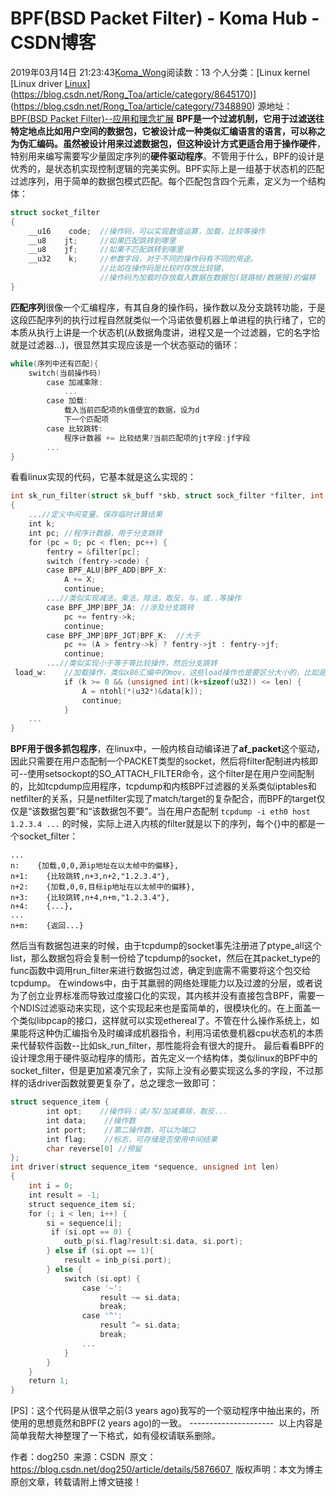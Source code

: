# BPF(BSD Packet Filter) - Koma Hub - CSDN博客
2019年03月14日 21:23:43[Koma_Wong](https://me.csdn.net/Rong_Toa)阅读数：13
个人分类：[Linux kernel																[Linux driver																[Linux](https://blog.csdn.net/Rong_Toa/article/category/7156254)](https://blog.csdn.net/Rong_Toa/article/category/8645170)](https://blog.csdn.net/Rong_Toa/article/category/7348890)
源地址：[BPF(BSD Packet Filter)--应用和理念扩展](https://blog.csdn.net/dog250/article/details/5876607#commentsedit)
**BPF是一个过滤机制，它用于过滤送往特定地点比如用户空间的数据包，它被设计成一种类似汇编语言的语言，可以称之为伪汇编码。**虽然被设计用来过滤数据包，但这种设计方式**更适合用于操作硬件**，特别用来编写需要写少量固定序列的**硬件驱动程序**。不管用于什么，BPF的设计是优秀的，是状态机实现控制逻辑的完美实例。BPF实际上是一组基于状态机的匹配过滤序列，用于简单的数据包模式匹配。每个匹配包含四个元素，定义为一个结构体：
```cpp
struct socket_filter
{
    __u16    code;  //操作码，可以实现数值运算，加载，比较等操作
    __u8    jt;     //如果匹配跳转到哪里
    __u8    jf;     //如果不匹配跳转到哪里
    __u32    k;     //参数字段，对于不同的操作码有不同的用途。
                    //比如在操作码是比较时存放比较键，
                    //操作码为加载时存放载入数据在数据包(链路帧/数据报)的偏移
}
```
**匹配序列**很像一个汇编程序，有其自身的操作码，操作数以及分支跳转功能，于是这段匹配序列的执行过程自然就类似一个冯诺依曼机器上单进程的执行绪了，它的本质从执行上讲是一个状态机(从数据角度讲，进程又是一个过滤器，它的名字恰就是过滤器...)，很显然其实现应该是一个状态驱动的循环：
```cpp
while(序列中还有匹配){
    switch(当前操作码)
        case 加减乘除:
            ...
        case 加载:
            载入当前匹配项的k值便宜的数据，设为d
            下一个匹配项
        case 比较跳转:
            程序计数器 += 比较结果?当前匹配项的jt字段:jf字段
        ...
}
```
看看linux实现的代码，它基本就是这么实现的：
```cpp
int sk_run_filter(struct sk_buff *skb, struct sock_filter *filter, int flen)
{
    ...//定义中间变量，保存临时计算结果
    int k;
    int pc; //程序计数器，用于分支跳转
    for (pc = 0; pc < flen; pc++) {
        fentry = &filter[pc];
        switch (fentry->code) {
        case BPF_ALU|BPF_ADD|BPF_X:
            A += X;
            continue;
        ...//类似实现减法，乘法，除法，取反，与，或..等操作
        case BPF_JMP|BPF_JA: //涉及分支跳转
            pc += fentry->k;
            continue;
        case BPF_JMP|BPF_JGT|BPF_K:  //大于
            pc += (A > fentry->k) ? fentry->jt : fentry->jf;
            continue;
        ...//类似实现小于等于等比较操作，然后分支跳转
 load_w:    //加载操作，类似x86汇编中的mov，这些load操作也是要区分大小的，比如是load一个字还是双字，还是字节...
            if (k >= 0 && (unsigned int)(k+sizeof(u32)) <= len) {
                A = ntohl(*(u32*)&data[k]);
                continue;
            }
    ...
}
```
**BPF用于很多抓包程序**，在linux中，一般内核自动编译进了**af_packet**这个驱动，因此只需要在用户态配制一个PACKET类型的socket，然后将filter配制进内核即可--使用setsockopt的SO_ATTACH_FILTER命令，这个filter是在用户空间配制的，比如tcpdump应用程序，tcpdump和内核BPF过滤器的关系类似iptables和netfilter的关系，只是netfilter实现了match/target的复杂配合，而BPF的target仅仅是“该数据包要”和“该数据包不要”。当在用户态配制
`tcpdump -i eth0 host 1.2.3.4 ...`
的时候，实际上进入内核的filter就是以下的序列，每个{}中的都是一个socket_filter：
```
...
n:    {加载,0,0,源ip地址在以太帧中的偏移},
n+1:    {比较跳转,n+3,n+2,"1.2.3.4"},
n+2:    {加载,0,0,目标ip地址在以太帧中的偏移},
n+3:    {比较跳转,n+4,n+m,"1.2.3.4"},
n+4:    {...},
...
n+m:    {返回...}
```
然后当有数据包进来的时候，由于tcpdump的socket事先注册进了ptype_all这个list，那么数据包将会复制一份给了tcpdump的socket，然后在其packet_type的func函数中调用run_filter来进行数据包过滤，确定到底需不需要将这个包交给tcpdump。
在windows中，由于其羸弱的网络处理能力以及过渡的分层，或者说为了创立业界标准而导致过度接口化的实现，其内核并没有直接包含BPF，需要一个NDIS过滤驱动来实现，这个实现起来也是蛮简单的，很模块化的。在上面盖一个类似libpcap的接口，这样就可以实现ethereal了。不管在什么操作系统上，如果能将这种伪汇编指令及时编译成机器指令，利用冯诺依曼机器cpu状态机的本质来代替软件函数--比如sk_run_filter，那性能将会有很大的提升。
最后看看BPF的设计理念用于硬件驱动程序的情形，首先定义一个结构体，类似linux的BPF中的socket_filter，但是更加紧凑冗余了，实际上没有必要实现这么多的字段，不过那样的话driver函数就要更复杂了，总之理念一致即可：
```cpp
struct sequence_item {
        int opt;    //操作码：读/写/加减乘除，取反...
        int data;    //操作数
        int port;    //第二操作数，可以为端口
        int flag;    //标志，可存储是否使用中间结果
        char reverse[0] //预留
};
int driver(struct sequence_item *sequence, unsigned int len)
{
    int i = 0;
    int result = -1;
    struct sequence_item si;
    for (; i < len; i++) {
        si = sequence[i];
         if (si.opt == 0) {
            outb_p(si.flag?result:si.data, si.port);
        } else if (si.opt == 1){
            result = inb_p(si.port);
        } else {
            switch (si.opt) {
                case '~':
                    result ~= si.data;
                    break;
                case '^':
                    result ^= si.data;
                    break;
                ...
            }
        }
    }
    return 1;
}
```
[PS]：这个代码是从很早之前(3 years ago)我写的一个驱动程序中抽出来的，所使用的思想竟然和BPF(2 years ago)的一致。
--------------------- 
以上内容是简单我帮大神整理了一下格式，如有侵权请联系删除。
> 
作者：dog250 
来源：CSDN 
原文：https://blog.csdn.net/dog250/article/details/5876607 
版权声明：本文为博主原创文章，转载请附上博文链接！

